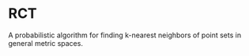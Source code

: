 # RCT

A probabilistic algorithm for finding k-nearest neighbors of point sets in
general metric spaces.
